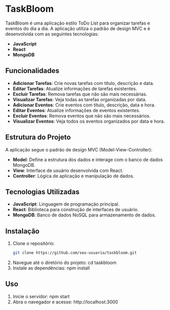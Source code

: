 
# TaskBloom

TaskBloom é uma aplicação estilo ToDo List para organizar tarefas e eventos do dia a dia. A aplicação utiliza o padrão de design MVC e é desenvolvida com as seguintes tecnologias:

- **JavaScript**
- **React**
- **MongoDB**

## Funcionalidades

- **Adicionar Tarefas**: Crie novas tarefas com título, descrição e data.
- **Editar Tarefas**: Atualize informações de tarefas existentes.
- **Excluir Tarefas**: Remova tarefas que não são mais necessárias.
- **Visualizar Tarefas**: Veja todas as tarefas organizadas por data.
- **Adicionar Eventos**: Crie eventos com título, descrição, data e hora.
- **Editar Eventos**: Atualize informações de eventos existentes.
- **Excluir Eventos**: Remova eventos que não são mais necessários.
- **Visualizar Eventos**: Veja todos os eventos organizados por data e hora.

## Estrutura do Projeto

A aplicação segue o padrão de design MVC (Model-View-Controller):

- **Model**: Define a estrutura dos dados e interage com o banco de dados MongoDB.
- **View**: Interface de usuário desenvolvida com React.
- **Controller**: Lógica de aplicação e manipulação de dados.

## Tecnologias Utilizadas

- **JavaScript**: Linguagem de programação principal.
- **React**: Biblioteca para construção de interfaces de usuário.
- **MongoDB**: Banco de dados NoSQL para armazenamento de dados.

## Instalação

1. Clone o repositório:
   ```bash
   git clone https://github.com/seu-usuario/taskbloom.git
   ```
2. Navegue até o diretório do projeto:
   cd taskbloom
3. Instale as dependências:
   npm install
## Uso
   
1. Inicie o servidor:
   npm start
2. Abra o navegador e acesse:
   http://localhost:3000
